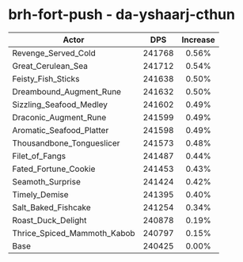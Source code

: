 # brh-fort-push - da-yshaarj-cthun
| Actor | DPS | Increase |
|---|:---:|:---:|
|Revenge_Served_Cold|241768|0.56%|
|Great_Cerulean_Sea|241712|0.54%|
|Feisty_Fish_Sticks|241638|0.50%|
|Dreambound_Augment_Rune|241632|0.50%|
|Sizzling_Seafood_Medley|241602|0.49%|
|Draconic_Augment_Rune|241599|0.49%|
|Aromatic_Seafood_Platter|241598|0.49%|
|Thousandbone_Tongueslicer|241573|0.48%|
|Filet_of_Fangs|241487|0.44%|
|Fated_Fortune_Cookie|241453|0.43%|
|Seamoth_Surprise|241424|0.42%|
|Timely_Demise|241395|0.40%|
|Salt_Baked_Fishcake|241254|0.34%|
|Roast_Duck_Delight|240878|0.19%|
|Thrice_Spiced_Mammoth_Kabob|240797|0.15%|
|Base|240425|0.00%|

